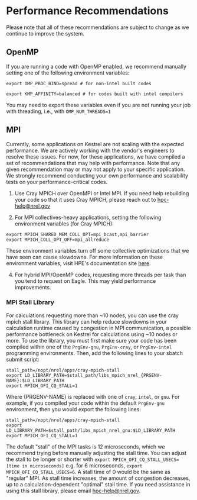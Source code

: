 # Performance Recommendations

Please note that all of these recommendations are subject to change as we continue to improve the system.

## OpenMP

If you are running a code with OpenMP enabled, we recommend manually setting one of the following environment variables:

```
export OMP_PROC_BIND=spread # for non-intel built codes

export KMP_AFFINITY=balanced # for codes built with intel compilers
```

You may need to export these variables even if you are not running your job with threading, i.e., with `OMP_NUM_THREADS=1`

## MPI

Currently, some applications on Kestrel are not scaling with the expected performance. We are actively working with the vendor's engineers to resolve these issues. For now, for these applications, we have compiled a set of recommendations that may help with performance. Note that any given recommendation may or may not apply to your specific application. We strongly recommend conducting your own performance and scalability tests on your performance-critical codes.

1. Use Cray MPICH over OpenMPI or Intel MPI. If you need help rebuilding your code so that it uses Cray MPICH, please reach out to hpc-help@nrel.gov

2. For MPI collectives-heavy applications, setting the following environment variables (for Cray MPICH):
```
export MPICH_SHARED_MEM_COLL_OPT=mpi_bcast,mpi_barrier 
export MPICH_COLL_OPT_OFF=mpi_allreduce 
```
These environment variables turn off some collective optimizations that we have seen can cause slowdowns. For more information on these environment variables, visit HPE's documentation site [here](https://cpe.ext.hpe.com/docs/mpt/mpich/intro_mpi_ucx.html).

4. For hybrid MPI/OpenMP codes, requesting more threads per task than you tend to request on Eagle. This may yield performance improvements.
  
### MPI Stall Library
For calculations requesting more than ~10 nodes, you can use the cray mpich stall library. This library can help reduce slowdowns in your calculation runtime caused by congestion in MPI communication, a possible performance bottleneck on Kestrel for calculations using ~10 nodes or more.  To use the library, you must first make sure your code has been compiled within one of the `PrgEnv-gnu`, `PrgEnv-cray`, or  `PrgEnv-intel` programming environments. Then, add the following lines to your sbatch submit script:
   ```
   stall_path=/nopt/nrel/apps/cray-mpich-stall
   export LD_LIBRARY_PATH=$stall_path/libs_mpich_nrel_{PRGENV-NAME}:$LD_LIBRARY_PATH
   export MPICH_OFI_CQ_STALL=1
   ```
  Where {PRGENV-NAME} is replaced with one of `cray`, `intel`, or `gnu`. For example, if you compiled your code within the default `PrgEnv-gnu` environment, then you would export the following lines:
   ```
   stall_path=/nopt/nrel/apps/cray-mpich-stall
   export LD_LIBRARY_PATH=$stall_path/libs_mpich_nrel_gnu:$LD_LIBRARY_PATH
   export MPICH_OFI_CQ_STALL=1
   ```
The default "stall" of the MPI tasks is 12 microseconds, which we recommend trying before manually adjusting the stall time. You can adjust the stall to be longer or shorter with `export MPICH_OFI_CQ_STALL_USECS=[time in microseconds]` e.g. for 6 microseconds, `export MPICH_OFI_CQ_STALL_USECS=6`. A stall time of 0 would be the same as "regular" MPI. As stall time increases, the amount of congestion decreases, up to a calculation-dependent "optimal" stall time. If you need assistance in using this stall library, please email hpc-help@nrel.gov.
